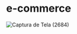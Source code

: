 # e-commerce
![Captura de Tela (2684)](https://user-images.githubusercontent.com/101275346/188527136-27f6a00c-4cd1-4c73-a731-101735240b23.png)
